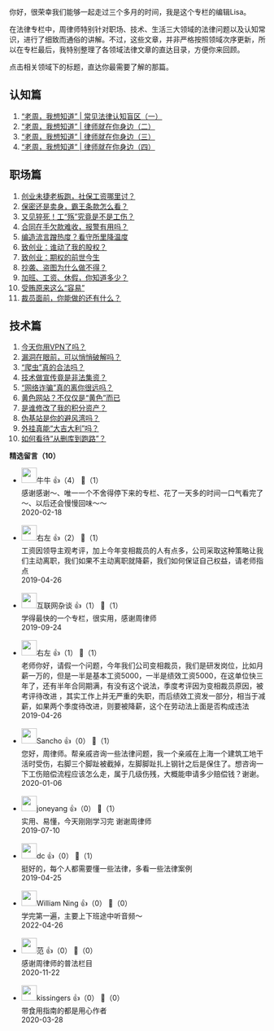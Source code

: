 你好，很荣幸我们能够一起走过三个多月的时间，我是这个专栏的编辑Lisa。

在法律专栏中，周律师特别针对职场、技术、生活三大领域的法律问题以及认知常识，进行了细致而通俗的讲解。不过，这些文章，并非严格按照领域次序更新，所以在专栏最后，我特别整理了各领域法律文章的直达目录，方便你来回顾。

点击相关领域下的标题，直达你最需要了解的那篇。

## 认知篇

1. [“老周，我想知道” | 常见法律认知盲区（一）](https://time.geekbang.org/column/article/42553)
2. [“老周，我想知道” | 律师就在你身边（二）](https://time.geekbang.org/column/article/76454)
3. [“老周，我想知道” | 律师就在你身边（三）](https://time.geekbang.org/column/article/77460)
4. [“老周，我想知道” | 律师就在你身边（四）](https://time.geekbang.org/column/article/79422)

## 职场篇

01. [创业未捷老板跑，社保工资哪里讨？](https://time.geekbang.org/column/article/42724)
02. [保密还是卖身，霸王条款怎么看？](https://time.geekbang.org/column/article/64970)
03. [又见猝死！工“殇”究竟是不是工伤？](https://time.geekbang.org/column/article/70867)
04. [合同在手欠款难收，报警有用吗？](https://time.geekbang.org/column/article/67836)
05. [编造流言蹭热度？看守所里降温度](https://time.geekbang.org/column/article/67842)
06. [致创业：谁动了我的股权？](https://time.geekbang.org/column/article/69879)
07. [致创业：期权的前世今生](https://time.geekbang.org/column/article/71474)
08. [抄袭、盗图为什么做不得？](https://time.geekbang.org/column/article/72839)
09. [加班、工资、休假，你知道多少？](https://time.geekbang.org/column/article/73207)
10. [受贿原来这么“容易”](https://time.geekbang.org/column/article/74280)
11. [裁员面前，你能做的还有什么？](https://time.geekbang.org/column/article/71821)

## 技术篇

01. [今天你用VPN了吗？](https://time.geekbang.org/column/article/44260)
02. [漏洞在眼前，可以悄悄破解吗？](https://time.geekbang.org/column/article/67379)
03. [“爬虫”真的合法吗？](https://time.geekbang.org/column/article/68668)
04. [技术做宣传竟是非法集资？](https://time.geekbang.org/column/article/69697)
05. [“网络诈骗”真的离你很远吗？](https://time.geekbang.org/column/article/79140)
06. [黄色网站？不仅仅是“黄色”而已](https://time.geekbang.org/column/article/70578)
07. [是谁修改了我的积分资产？](https://time.geekbang.org/column/article/73856)
08. [伪基站是你的避风湾吗？](https://time.geekbang.org/column/article/77144)
09. [外挂真能“大吉大利”吗？](https://time.geekbang.org/column/article/74778)
10. [如何看待“从删库到跑路”？](https://time.geekbang.org/column/article/75673)
<div><strong>精选留言（10）</strong></div><ul>
<li><img src="https://static001.geekbang.org/account/avatar/00/12/3a/82/1ff83a38.jpg" width="30px"><span>牛牛</span> 👍（4） 💬（1）<div>感谢感谢～、唯一一个不舍得停下来的专栏、花了一天多的时间一口气看完了～、以后还会慢慢回味～～</div>2020-02-18</li><br/><li><img src="https://static001.geekbang.org/account/avatar/00/11/f7/69/b266d415.jpg" width="30px"><span>右左</span> 👍（2） 💬（1）<div>工资因领导主观考评，加上今年变相裁员的人有点多，公司采取这种策略让我们主动离职，我们如果不主动离职就降薪，我们如何保证自己权益，请老师指点</div>2019-04-26</li><br/><li><img src="https://static001.geekbang.org/account/avatar/00/0f/ec/1d/c9fa2446.jpg" width="30px"><span>互联网杂谈</span> 👍（1） 💬（1）<div>学得最快的一个专栏，很实用，感谢周律师</div>2019-09-24</li><br/><li><img src="https://static001.geekbang.org/account/avatar/00/11/f7/69/b266d415.jpg" width="30px"><span>右左</span> 👍（1） 💬（1）<div>老师你好，请假一个问题，今年我们公司变相裁员，我们是研发岗位，比如月薪一万的，但是一半是基本工资5000，一半是绩效工资5000，在这单位快三年了，还有半年合同期满，有没有这个说法，季度考评因为变相裁员原因，被考评待改进 ，其实工作上并无严重的失职，而后绩效工资发一部分，相当于减薪，如果两个季度待改进，则要被降薪，这个在劳动法上面是否构成违法</div>2019-04-26</li><br/><li><img src="https://static001.geekbang.org/account/avatar/00/15/ea/e7/9ce305ec.jpg" width="30px"><span>Sancho</span> 👍（0） 💬（1）<div>您好，周律师。帮亲戚咨询一些法律问题，我一个亲戚在上海一个建筑工地干活时受伤，右脚三个脚趾被截掉，左脚脚趾扎上钢针之后是保住了。想咨询一下工伤赔偿流程应该怎么走，属于几级伤残，大概能申请多少赔偿钱？谢谢。</div>2020-01-06</li><br/><li><img src="http://thirdwx.qlogo.cn/mmopen/vi_32/Q0j4TwGTfTIgKSpvAiabZdZqiclwbJTs5oARd00NmpE6FgvOpsLM0a5XOvRByIibAI8Nsy5G5EO2yRERzPCY9527A/132" width="30px"><span>joneyang</span> 👍（0） 💬（1）<div>实用、易懂，今天刚刚学习完
谢谢周律师</div>2019-07-10</li><br/><li><img src="https://static001.geekbang.org/account/avatar/00/0f/a1/86/252ead89.jpg" width="30px"><span>dc</span> 👍（0） 💬（1）<div>挺好的，每个人都需要懂一些法律，多看一些法律案例</div>2019-04-25</li><br/><li><img src="https://static001.geekbang.org/account/avatar/00/18/4b/d7/f46c6dfd.jpg" width="30px"><span>William Ning</span> 👍（0） 💬（0）<div>学完第一遍，主要上下班途中听音频～</div>2022-04-26</li><br/><li><img src="https://static001.geekbang.org/account/avatar/00/18/06/32/3de6a189.jpg" width="30px"><span>范</span> 👍（0） 💬（0）<div>感谢周律师的普法栏目</div>2020-11-22</li><br/><li><img src="https://thirdwx.qlogo.cn/mmopen/vi_32/Q0j4TwGTfTKzqiaZnBw2myRWY802u48Rw3W2zDtKoFQ6vN63m4FdyjibM21FfaOYe8MbMpemUdxXJeQH6fRdVbZA/132" width="30px"><span>kissingers</span> 👍（0） 💬（0）<div>带食用指南的都是用心作者</div>2020-03-28</li><br/>
</ul>
